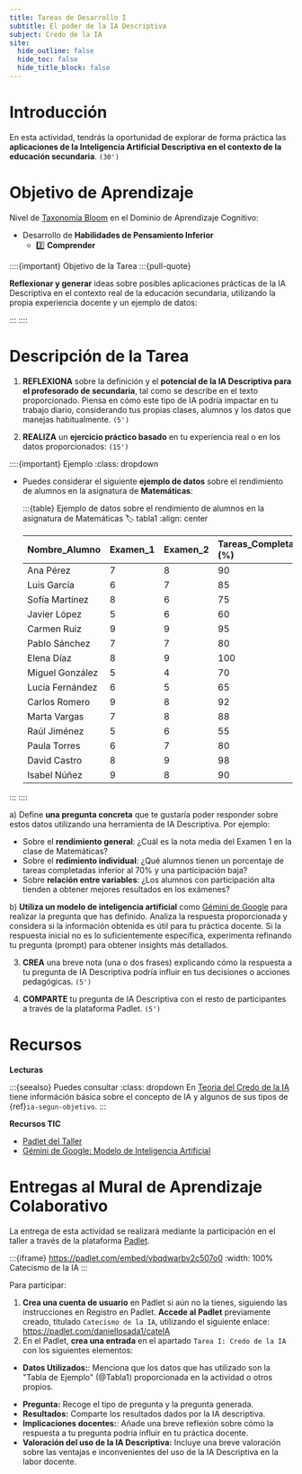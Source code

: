 ```yaml
---
title: Tareas de Desarrollo I
subtitle: El poder de la IA Descriptiva
subject: Credo de la IA
site:
  hide_outline: false
  hide_toc: false
  hide_title_block: false
---
```


# Introducción

En esta actividad, tendrás la oportunidad de explorar de forma práctica las **aplicaciones de la Inteligencia Artificial Descriptiva en el contexto de la educación secundaria**. `(30')`

# Objetivo de Aprendizaje

Nivel de [Taxonomía Bloom](https://www.theflippedclassroom.es/wp-content/uploads/2015/01/bloom.001.jpg) en el Dominio de Aprendizaje Cognitivo: 



* Desarrollo de **Habilidades de Pensamiento Inferior**
    * 2️⃣ **Comprender**

::::{important} Objetivo de la Tarea
:::{pull-quote}

**Reflexionar y generar** ideas sobre posibles aplicaciones prácticas de la IA Descriptiva en el contexto real de la educación secundaria, utilizando la propia experiencia docente y un ejemplo de datos:

:::
::::

# Descripción de la Tarea

1.  **REFLEXIONA** sobre la definición y el **potencial de la IA Descriptiva para el profesorado de secundaria**, tal como se describe en el texto proporcionado. Piensa en cómo este tipo de IA podría impactar en tu trabajo diario, considerando tus propias clases, alumnos y los datos que manejas habitualmente. `(5')`

2.  **REALIZA** un **ejercicio práctico basado** en tu experiencia real o en los datos proporcionados: `(15')`
    
  ::::{important} Ejemplo
  :class: dropdown 

  * Puedes considerar el siguiente **ejemplo de datos** sobre el rendimiento de alumnos en la asignatura de **Matemáticas**:

    :::{table} Ejemplo de datos sobre el rendimiento de alumnos en la asignatura de Matemáticas
    :label: tabla1
    :align: center

    | Nombre\_Alumno | Examen\_1 | Examen\_2 | Tareas\_Completadas (%) | Participación |
    | :------------- | :------- | :------- | :--------------------- | :------------ |
    | Ana Pérez      | 7        | 8        | 90                     | Alta          |
    Luis García     | 6        | 7        | 85                     | Media         |
    | Sofía Martínez  | 8        | 6        | 75                     | Baja          |
    | Javier López    | 5        | 6        | 60                     | Media         |
    | Carmen Ruiz     | 9        | 9        | 95                     | Alta          |
    | Pablo Sánchez   | 7        | 7        | 80                     | Media         |
    | Elena Díaz      | 8        | 9        | 100                    | Alta          |
    | Miguel González | 5        | 4        | 70                     | Baja          |
    | Lucía Fernández | 6        | 5        | 65                     | Media         |
    | Carlos Romero   | 9        | 8        | 92                     | Alta          |
    | Marta Vargas    | 7        | 8        | 88                     | Media         |
    | Raúl Jiménez   | 5        | 6        | 55                     | Baja          |
    | Paula Torres    | 6        | 7        | 80                     | Media         |
    | David Castro    | 8        | 9        | 98                     | Alta          |
      | Isabel Núñez   | 9        | 8        | 90                     | Media         |
  :::
  ::::

  a) Define **una pregunta concreta** que te gustaría poder responder sobre estos datos utilizando una herramienta de IA Descriptiva. Por ejemplo: 
        
  * Sobre el **rendimiento general**: ¿Cuál es la nota media del Examen 1 en la clase de Matemáticas?
  * Sobre el **redimiento individual**: ¿Qué alumnos tienen un porcentaje de tareas completadas inferior al 70% y una participación baja?
  * Sobre **relación entre variables**: ¿Los alumnos con participación alta tienden a obtener mejores resultados en los exámenes?

  b) **Utiliza un modelo de inteligencia artificial** como [Gémini de Google](https://gemini.google.com/app) para realizar la pregunta que has definido. Analiza la respuesta proporcionada y considera si la información obtenida es útil para tu práctica docente. Si la respuesta inicial no es lo suficientemente específica, experimenta refinando tu pregunta (prompt) para obtener insights más detallados. 

3.  **CREA** una breve nota (una o dos frases) explicando cómo la respuesta a tu pregunta de IA Descriptiva podría influir en tus decisiones o acciones pedagógicas. `(5')`

4.  **COMPARTE** tu pregunta de IA Descriptiva con el resto de participantes a través de la plataforma Padlet. `(5')`

# Recursos

**Lecturas**

:::{seealso} Puedes consultar
:class: dropdown
En [Teoria del Credo de la IA](2A0fundamentos.md) tiene információn básica sobre el concepto de IA y algunos de sus tipos de {ref}`ia-segun-objetivo`. 
:::

**Recursos TIC**

* [Padlet del Taller](https://padlet.com/embed/vbqdwarbv2c507o0)
* [Gémini de Google: Modelo de Inteligencia Artificial](https://gemini.google.com/app) 

# Entregas al Mural de Aprendizaje Colaborativo

La entrega de esta actividad se realizará mediante la participación en el taller a través de la plataforma [Padlet](https://padlet.com/daniellosada1/cateIA).

:::{iframe} https://padlet.com/embed/vbqdwarbv2c507o0
:width: 100%
Catecismo de la IA
:::

Para participar:

1. **Crea una cuenta de usuario** en Padlet si aún no la tienes, siguiendo las instrucciones en Registro en Padlet. 
**Accede al Padlet** previamente creado, titulado `Catecismo de la IA`, utilizando el siguiente enlace: https://padlet.com/daniellosada1/cateIA
2. En el Padlet, **crea una entrada** en el apartado `Tarea I: Credo de la IA` con los siguientes elementos:

-  **Datos Utilizados:**: Menciona que los datos que has utilizado son la "Tabla de Ejemplo" (@Tabla1) proporcionada en la actividad o otros propios.
* **Pregunta:** Recoge el tipo de pregunta y la pregunta generada.
* **Resultados:** Comparte los resultados dados por la IA descriptiva.
* **Implicaciones docentes:**: Añade una breve reflexión sobre cómo la respuesta a tu pregunta podría influir en tu práctica docente.
* **Valoración del uso de la IA Descriptiva:** Incluye una breve valoración sobre las ventajas e inconvenientes del uso de la IA Descriptiva en la labor docente.
